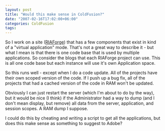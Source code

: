 ```yaml
---
layout: post
title: "Would this make sense in ColdFusion?"
date: "2007-02-16T17:02:00+06:00"
categories: ColdFusion 
tags: 
---
```


So I work on a site (<a href="http://www.riaforge.org">RIAForge</a>) that has a few components that exist in kind of a "virtual application" mode. That's not a great way to describe it - but what I mean is that there is one code base that is used by multiple applications. So consider the blogs that each RIAForge project can use. This is all one code base but each instance will use it's own Application space.

So this runs well - except when I do a code update. All of the projects have their own scoped version of the code. If I push up a bug fix, all of the projects that had a cached version of the code in RAM won't be updated.

Obviously I can just restart the server (which I'm about to do by the way), but it would be nice (I think) if the Administrator had a way to dump (and I don't mean display, but remove) all data from the server, application, and session scopes. A RAM dump I suppose. 

I could do this by cheating and writing a script to get all the applications, but does this make sense as something to suggest to Adobe?
